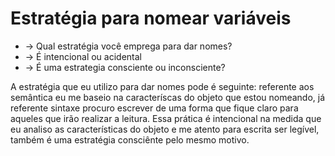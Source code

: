# Estratégia para nomear variáveis

* → Qual estratégia você emprega para dar nomes?
* → É intencional ou acidental
* → É uma estrategia consciente ou inconsciente?

A estratégia que eu utilizo para dar nomes pode é seguinte: referente aos semântica eu me baseio na caracteríscas do objeto que estou nomeando, já referente sintaxe procuro escrever de uma forma que fique claro para aqueles que irão realizar a leitura. Essa prática é intencional na medida que eu analiso as características do objeto e me atento para escrita ser legível, também é uma estratégia consciênte pelo mesmo motivo.



